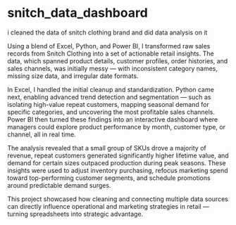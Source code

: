 # snitch_data_dashboard
i cleaned the data of snitch clothing brand and did data analysis on it

Using a blend of Excel, Python, and Power BI, I transformed raw sales records from Snitch Clothing into a set of actionable retail insights. The data, which spanned product details, customer profiles, order histories, and sales channels, was initially messy — with inconsistent category names, missing size data, and irregular date formats.

In Excel, I handled the initial cleanup and standardization. Python came next, enabling advanced trend detection and segmentation — such as isolating high-value repeat customers, mapping seasonal demand for specific categories, and uncovering the most profitable sales channels. Power BI then turned these findings into an interactive dashboard where managers could explore product performance by month, customer type, or channel, all in real time.

The analysis revealed that a small group of SKUs drove a majority of revenue, repeat customers generated significantly higher lifetime value, and demand for certain sizes outpaced production during peak seasons. These insights were used to adjust inventory purchasing, refocus marketing spend toward top-performing customer segments, and schedule promotions around predictable demand surges.

This project showcased how cleaning and connecting multiple data sources can directly influence operational and marketing strategies in retail — turning spreadsheets into strategic advantage.

